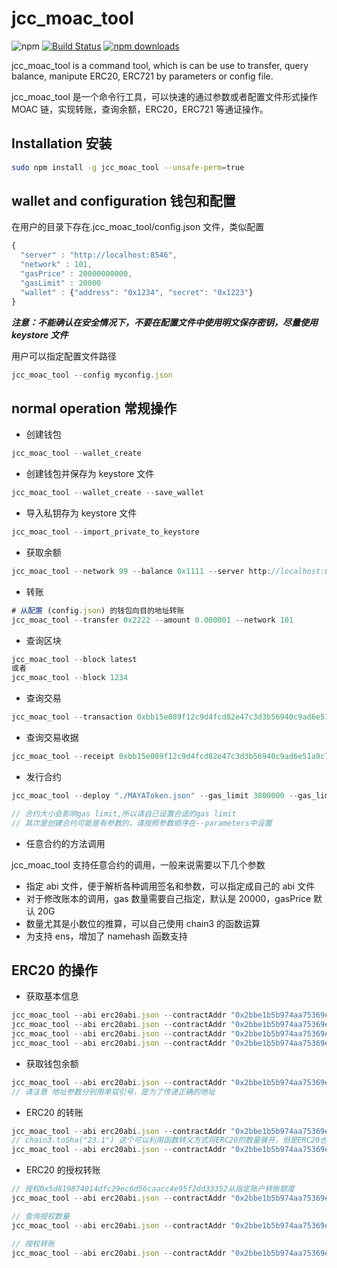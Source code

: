 # jcc_moac_tool

![npm](https://img.shields.io/npm/v/jcc_moac_tool.svg)
[![Build Status](https://travis-ci.com/JCCDex/jcc_moac_tool.svg?branch=master)](https://travis-ci.com/JCCDex/jcc_moac_tool)
[![npm downloads](https://img.shields.io/npm/dm/jcc_moac_tool.svg)](http://npm-stat.com/charts.html?package=jcc_moac_tool)

jcc_moac_tool is a command tool, which is can be use to transfer, query balance, manipute ERC20, ERC721 by parameters or config file.

jcc_moac_tool 是一个命令行工具，可以快速的通过参数或者配置文件形式操作 MOAC 链，实现转账，查询余额，ERC20，ERC721 等通证操作。

## Installation 安装

```bash
sudo npm install -g jcc_moac_tool --unsafe-perm=true
```

## wallet and configuration 钱包和配置

在用户的目录下存在.jcc_moac_tool/config.json 文件，类似配置

```javascript
{
  "server" : "http://localhost:8546",
  "network" : 101,
  "gasPrice" : 20000000000,
  "gasLimit" : 20000
  "wallet" : {"address": "0x1234", "secret": "0x1223"}
}
```

**_注意：不能确认在安全情况下，不要在配置文件中使用明文保存密钥，尽量使用 keystore 文件_**

用户可以指定配置文件路径

```javascript
jcc_moac_tool --config myconfig.json
```

## normal operation 常规操作

- 创建钱包

```javascript
jcc_moac_tool --wallet_create
```

- 创建钱包并保存为 keystore 文件

```javascript
jcc_moac_tool --wallet_create --save_wallet
```

- 导入私钥存为 keystore 文件

```javascript
jcc_moac_tool --import_private_to_keystore
```

- 获取余额

```javascript
jcc_moac_tool --network 99 --balance 0x1111 --server http://localhost:8545
```

- 转账

```javascript
# 从配置 (config.json) 的钱包向目的地址转账
jcc_moac_tool --transfer 0x2222 --amount 0.000001 --network 101
```

- 查询区块

```javascript
jcc_moac_tool --block latest
或者
jcc_moac_tool --block 1234
```

- 查询交易

```javascript
jcc_moac_tool --transaction 0xbb15e089f12c9d4fcd82e47c3d3b56940c9ad6e51a9c7b5dfec4337f5fb4f58e
```

- 查询交易收据

```javascript
jcc_moac_tool --receipt 0xbb15e089f12c9d4fcd82e47c3d3b56940c9ad6e51a9c7b5dfec4337f5fb4f58e
```

- 发行合约

```javascript
jcc_moac_tool --deploy "./MAYAToken.json" --gas_limit 3800000 --gas_limit 800000 --parameters '"parameter1","parameter2"'

// 合约大小会影响gas limit,所以请自己设置合适的gas limit
// 其次是创建合约可能是有参数的，请按照参数顺序在--parameters中设置
```

- 任意合约的方法调用

jcc_moac_tool 支持任意合约的调用，一般来说需要以下几个参数

- 指定 abi 文件，便于解析各种调用签名和参数，可以指定成自己的 abi 文件
- 对于修改账本的调用，gas 数量需要自己指定，默认是 20000，gasPrice 默认 20G
- 数量尤其是小数位的推算，可以自己使用 chain3 的函数运算
- 为支持 ens，增加了 namehash 函数支持

## ERC20 的操作

- 获取基本信息

```javascript
jcc_moac_tool --abi erc20abi.json --contractAddr "0x2bbe1b5b974aa75369ec72200c9c7da717faa627" --method "name"
jcc_moac_tool --abi erc20abi.json --contractAddr "0x2bbe1b5b974aa75369ec72200c9c7da717faa627" --method "symbol"
jcc_moac_tool --abi erc20abi.json --contractAddr "0x2bbe1b5b974aa75369ec72200c9c7da717faa627" --method "decimals"
jcc_moac_tool --abi erc20abi.json --contractAddr "0x2bbe1b5b974aa75369ec72200c9c7da717faa627" --method "totalSupply"
```

- 获取钱包余额

```javascript
jcc_moac_tool --abi erc20abi.json --contractAddr "0x2bbe1b5b974aa75369ec72200c9c7da717faa627" --method "balanceOf" --parameters '"0xaddress......"'
// 请注意 地址参数分别用单双引号，是为了传递正确的地址
```

- ERC20 的转账

```javascript
jcc_moac_tool --abi erc20abi.json --contractAddr "0x2bbe1b5b974aa75369ec72200c9c7da717faa627" --method "transfer" --parameters '"0xaddress.....",chain3.toSha("23.1")'
// chain3.toSha("23.1") 这个可以利用函数转义方式将ERC20的数量展开，但是ERC20也有不是标准的18位小数的，如果需要自行处理小数位，要书写成下面的样子
jcc_moac_tool --abi erc20abi.json --contractAddr "0x2bbe1b5b974aa75369ec72200c9c7da717faa627" --method "transfer" --parameters '"0xaddress.....",BigNumber(23.1*10**18)'
```

- ERC20 的授权转账

```javascript
// 授权0x5d819874014dfc29ec6d56caacc4e95f2dd33352从指定账户转账额度
jcc_moac_tool --abi erc20abi.json --contractAddr "0x2bbe1b5b974aa75369ec72200c9c7da717faa627" --keystore keystorefile.json --password yourkeystorepassword --gas_limit 50000 --method "approve" --parameters '"0xspender address", chain3.toSha("333")'

// 查询授权数量
jcc_moac_tool --abi erc20abi.json --contractAddr "0x2bbe1b5b974aa75369ec72200c9c7da717faa627" --method "allowance" --parameters '"0xowner address","0xspender address"'

// 授权转账
jcc_moac_tool --abi erc20abi.json --contractAddr "0x2bbe1b5b974aa75369ec72200c9c7da717faa627" --keystore keystorefile.json --password yourkeystorepassword --gas_limit 50000 --gas_price 1000000000 --method "transferFrom" --parameters '"0xowner address","0xdestination address", chain3.toSha("300")'
```
